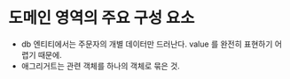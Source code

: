 # 도메인 영역의 주요 구성 요소

- db 엔티티에서는 주문자의 개별 데이터만 드러난다. value 를 완전히 표현하기 어렵기 때문에.
- 애그리거트는 관련 객체를 하나의 객체로 묶은 것. 